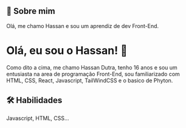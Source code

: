 
## 🚀 Sobre mim
Olá, me chamo Hassan e sou um aprendiz de dev Front-End.


# Olá, eu sou o Hassan! 👋

Como dito a cima, me chamo Hassan Dutra, tenho 16 anos e sou um entusiasta na area de programação Front-End, sou familiarizado com HTML, CSS, React, Javascript, TailWindCSS e o basico de Phyton.
## 🛠 Habilidades
Javascript, HTML, CSS...

